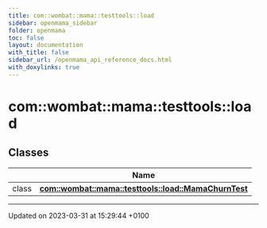 ```yaml
---
title: com::wombat::mama::testtools::load
sidebar: openmama_sidebar
folder: openmama
toc: false
layout: documentation
with_title: false
sidebar_url: /openmama_api_reference_docs.html
with_doxylinks: true
---
```


# com::wombat::mama::testtools::load



## Classes

|                | Name           |
| -------------- | -------------- |
| class | **[com::wombat::mama::testtools::load::MamaChurnTest](classcom_1_1wombat_1_1mama_1_1testtools_1_1load_1_1MamaChurnTest.html)**  |






-------------------------------

Updated on 2023-03-31 at 15:29:44 +0100